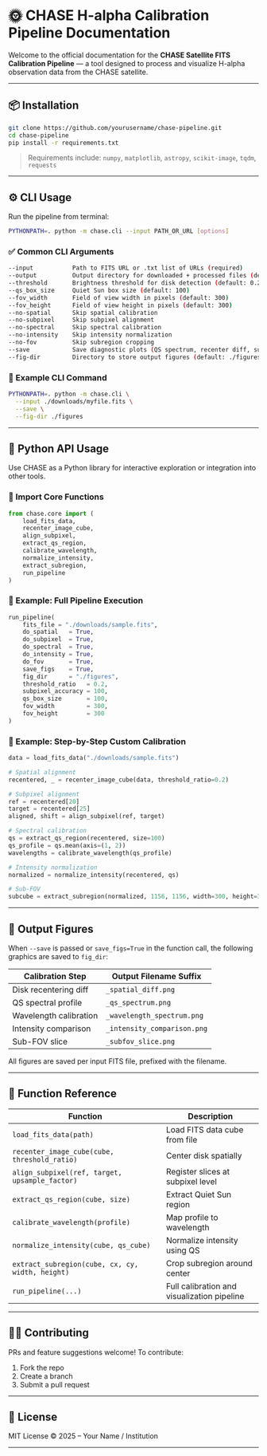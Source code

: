 # 🌞 CHASE H-alpha Calibration Pipeline Documentation

Welcome to the official documentation for the **CHASE Satellite FITS Calibration Pipeline** — a tool designed to process and visualize H-alpha observation data from the CHASE satellite.

---

## 📦 Installation

```bash
git clone https://github.com/yourusername/chase-pipeline.git
cd chase-pipeline
pip install -r requirements.txt
```

> Requirements include: `numpy`, `matplotlib`, `astropy`, `scikit-image`, `tqdm`, `requests`

---

## ⚙️ CLI Usage

Run the pipeline from terminal:

```bash
PYTHONPATH=. python -m chase.cli --input PATH_OR_URL [options]
```

### ✅ Common CLI Arguments

```bash
--input           Path to FITS URL or .txt list of URLs (required)  
--output          Output directory for downloaded + processed files (default: ./downloads)  
--threshold       Brightness threshold for disk detection (default: 0.2)  
--qs_box_size     Quiet Sun box size (default: 100)  
--fov_width       Field of view width in pixels (default: 300)  
--fov_height      Field of view height in pixels (default: 300)  
--no-spatial      Skip spatial calibration  
--no-subpixel     Skip subpixel alignment  
--no-spectral     Skip spectral calibration  
--no-intensity    Skip intensity normalization  
--no-fov          Skip subregion cropping  
--save            Save diagnostic plots (QS spectrum, recenter diff, sub-FOV, etc.)  
--fig-dir         Directory to store output figures (default: ./figures)  
```

### 🔁 Example CLI Command

```bash
PYTHONPATH=. python -m chase.cli \
  --input ./downloads/myfile.fits \
  --save \
  --fig-dir ./figures
```

---

## 🧪 Python API Usage

Use CHASE as a Python library for interactive exploration or integration into other tools.

### 🔹 Import Core Functions

```python
from chase.core import (
    load_fits_data,
    recenter_image_cube,
    align_subpixel,
    extract_qs_region,
    calibrate_wavelength,
    normalize_intensity,
    extract_subregion,
    run_pipeline
)
```

### 🧠 Example: Full Pipeline Execution

```python
run_pipeline(
    fits_file = "./downloads/sample.fits",
    do_spatial   = True,
    do_subpixel  = True,
    do_spectral  = True,
    do_intensity = True,
    do_fov       = True,
    save_figs    = True,
    fig_dir      = "./figures",
    threshold_ratio   = 0.2,
    subpixel_accuracy = 100,
    qs_box_size       = 100,
    fov_width         = 300,
    fov_height        = 300
)
```

### 🧩 Example: Step-by-Step Custom Calibration

```python
data = load_fits_data("./downloads/sample.fits")

# Spatial alignment
recentered, _ = recenter_image_cube(data, threshold_ratio=0.2)

# Subpixel alignment
ref = recentered[20]
target = recentered[25]
aligned, shift = align_subpixel(ref, target)

# Spectral calibration
qs = extract_qs_region(recentered, size=100)
qs_profile = qs.mean(axis=(1, 2))
wavelengths = calibrate_wavelength(qs_profile)

# Intensity normalization
normalized = normalize_intensity(recentered, qs)

# Sub-FOV
subcube = extract_subregion(normalized, 1156, 1156, width=300, height=300)
```

---

## 📂 Output Figures

When `--save` is passed or `save_figs=True` in the function call, the following graphics are saved to `fig_dir`:

| Calibration Step       | Output Filename Suffix      |
| ---------------------- | --------------------------- |
| Disk recentering diff  | `_spatial_diff.png`         |
| QS spectral profile    | `_qs_spectrum.png`          |
| Wavelength calibration | `_wavelength_spectrum.png`  |
| Intensity comparison   | `_intensity_comparison.png` |
| Sub-FOV slice          | `_subfov_slice.png`         |

All figures are saved per input FITS file, prefixed with the filename.

---

## 🧰 Function Reference

| Function                                         | Description                                 |
| ------------------------------------------------ | ------------------------------------------- |
| `load_fits_data(path)`                           | Load FITS data cube from file               |
| `recenter_image_cube(cube, threshold_ratio)`     | Center disk spatially                       |
| `align_subpixel(ref, target, upsample_factor)`   | Register slices at subpixel level           |
| `extract_qs_region(cube, size)`                  | Extract Quiet Sun region                    |
| `calibrate_wavelength(profile)`                  | Map profile to wavelength                   |
| `normalize_intensity(cube, qs_cube)`             | Normalize intensity using QS                |
| `extract_subregion(cube, cx, cy, width, height)` | Crop subregion around center                |
| `run_pipeline(...)`                              | Full calibration and visualization pipeline |

---

## 🧑‍💻 Contributing

PRs and feature suggestions welcome! To contribute:

1. Fork the repo
2. Create a branch
3. Submit a pull request

---

## 📜 License

MIT License © 2025 – Your Name / Institution

---


